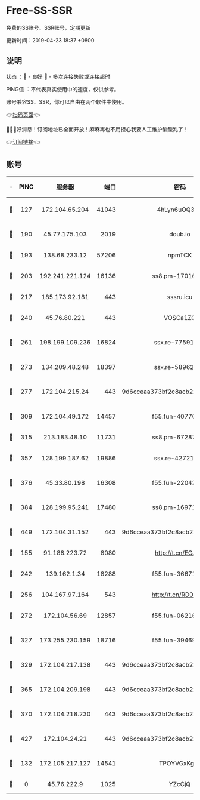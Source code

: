 # Free-SS-SSR

免费的SS账号、SSR账号，定期更新

更新时间：2019-04-23 18:37 +0800

## 说明

状态     ：🙂 - 良好 🙁 - 多次连接失败或连接超时

PING值   ：不代表真实使用中的速度，仅供参考。

账号兼容SS、SSR，你可以自由在两个软件中使用。

👉[扫码页面](https://liesauer.github.io/Free-SS-SSR/)👈

🎉🎉🎉好消息！订阅地址已全面开放！麻麻再也不用担心我要人工维护酸酸乳了！

👉[订阅链接](https://www.liesauer.net/yogurt/subscribe?ACCESS_TOKEN=DAYxR3mMaZAsaqUb)👈

## 账号

|-|PING|服务器|端口|密码|加密方式|区域|
|:----:|:----:|:-----:|-----:|:----:|:----:|:----:|
|🙂|127|172.104.65.204|41043|4hLyn6uOQ3hU|aes-256-cfb|JP|
|🙂|190|45.77.175.103|2019|doub.io|aes-128-ctr|SG|
|🙂|193|138.68.233.12|57206|npmTCK|rc4-md5|US|
|🙂|203|192.241.221.124|16136|ss8.pm-17016090|aes-256-cfb|US|
|🙂|217|185.173.92.181|443|sssru.icu|rc4-md5|RU|
|🙂|240|45.76.80.221|443|VOSCa1ZG|aes-256-cfb|DE|
|🙂|261|198.199.109.236|16824|ssx.re-77591360|aes-256-cfb|US|
|🙂|273|134.209.48.248|18397|ssx.re-58962936|aes-256-cfb|US|
|🙂|277|172.104.215.24|443|9d6cceaa373bf2c8acb22e60b6a58be6|aes-256-cfb|US|
|🙂|309|172.104.49.172|14457|f55.fun-40770290|aes-256-cfb|SG|
|🙂|315|213.183.48.10|11731|ss8.pm-67287646|rc4-md5|RU|
|🙂|357|128.199.187.62|19886|ssx.re-42721039|aes-256-cfb|SG|
|🙂|376|45.33.80.198|16308|f55.fun-22042256|aes-256-cfb|US|
|🙂|384|128.199.95.241|17480|ss8.pm-16971643|aes-256-cfb|SG|
|🙂|449|172.104.31.152|443|9d6cceaa373bf2c8acb22e60b6a58be6|aes-256-cfb|US|
|🙂|155|91.188.223.72|8080|http://t.cn/EGJIyrl|rc4-md5|RU|
|🙂|242|139.162.1.34|18288|f55.fun-36671353|aes-256-cfb|SG|
|🙂|256|104.167.97.164|543|http://t.cn/RD0D7sx|rc4-md5|CA|
|🙂|272|172.104.56.69|12857|f55.fun-06216036|aes-256-cfb|SG|
|🙂|327|173.255.230.159|18716|f55.fun-39469519|aes-256-cfb|US|
|🙂|329|172.104.217.138|443|9d6cceaa373bf2c8acb22e60b6a58be6|aes-256-cfb|US|
|🙂|365|172.104.209.198|443|9d6cceaa373bf2c8acb22e60b6a58be6|aes-256-cfb|US|
|🙂|370|172.104.218.230|443|9d6cceaa373bf2c8acb22e60b6a58be6|aes-256-cfb|US|
|🙂|427|172.104.24.21|443|9d6cceaa373bf2c8acb22e60b6a58be6|aes-256-cfb|US|
|🙁|132|172.105.217.127|14541|TPOYVGxKglpi|aes-256-cfb|JP|
|🙁|0|45.76.222.9|1025|YZcCjQ|rc4-md5|JP|
